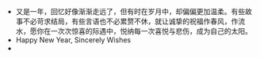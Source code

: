 - 又是一年，回忆好像渐渐走远了，但有时在岁月中，却偏偏更加温柔。有些故事不必苛求结局，有些言语也不必累赘不休，就让诚挚的祝福作春风，作流水，愿你在一次次惊喜的际遇中，悦纳每一次喜悦与悲伤，成为自己的太阳。
- Happy New Year,
  ​Sincerely Wishes
-